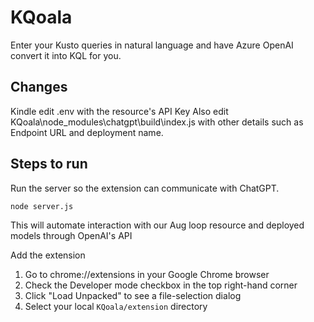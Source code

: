 # KQoala
Enter your Kusto queries in natural language and have Azure OpenAI convert it into KQL for you.

## Changes
Kindle edit .env with the resource's API Key
Also edit KQoala\node_modules\chatgpt\build\index.js with other details such as Endpoint URL and deployment name.

## Steps to run
Run the server so the extension can communicate with ChatGPT.

```bash
node server.js
```

This will automate interaction with our Aug loop resource and deployed models through OpenAI's API

Add the extension

1. Go to chrome://extensions in your Google Chrome browser
2. Check the Developer mode checkbox in the top right-hand corner
3. Click "Load Unpacked" to see a file-selection dialog
4. Select your local `KQoala/extension` directory
